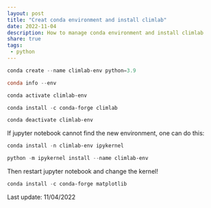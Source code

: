 ```yaml
---
layout: post
title: "Creat conda environment and install climlab"
date: 2022-11-04
description: How to manage conda environment and install climlab
share: true
tags:
 - python
---
```


```powershell
conda create --name climlab-env python=3.9

conda info --env

conda activate climlab-env

conda install -c conda-forge climlab

conda deactivate climlab-env
```

If jupyter notebook cannot find the new environment, one can do this:

```powershell
conda install -n climlab-env ipykernel

python -m ipykernel install --name climlab-env
```

Then restart jupyter notebook and change the kernel!

```powershell
conda install -c conda-forge matplotlib
```

Last update: 11/04/2022